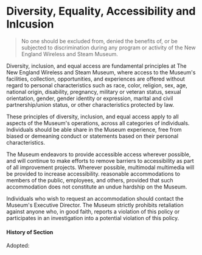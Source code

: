 # Diversity, Equality, Accessibility and Inlcusion

> No one should be excluded from, denied the benefits of, or be subjected to discrimination during any program or activity of the New England Wireless and Steam Museum.

Diversity, inclusion, and equal access are fundamental principles at The New England Wireless and Steam Museum, where access to the Museum's facilities, collection, opportunities, and experiences are offered without regard to personal characteristics such as race, color, religion, sex, age, national origin, disability, pregnancy, military or veteran status, sexual orientation, gender, gender identity or expression, marital and civil partnership/union status, or other characteristics protected by law.

These principles of diversity, inclusion, and equal access apply to all aspects of the Museum's operations, across all categories of individuals. Individuals should be able share in the Museum experience, free from biased or demeaning conduct or statements based on their personal characteristics.

The Museum endeavors to provide accessible access wherever possible, and will continue to make efforts to remove barriers to accessibility as part of all improvement projects. Wherever possible, multimodal multimedia will be provided to increase accessibility. reasonable accommodations to members of the public, employees, and others, provided that such accommodation does not constitute an undue hardship on the Museum.

Individuals who wish to request an accommodation should contact the Museum's Executive Director. The Museum strictly prohibits retaliation against anyone who, in good faith, reports a violation of this policy or participates in an investigation into a potential violation of this policy.

#### History of Section

Adopted: